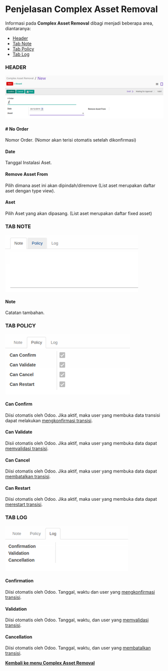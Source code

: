 # Penjelasan Complex Asset Removal

Informasi pada **Complex Asset Removal** dibagi menjadi beberapa area, diantaranya:
* [Header](#bagian-header)
* [Tab Note](#tab-note)
* [Tab Policy](#tab-policy)
* [Tab Log](#tab-log)

### <a name="bagian-header">HEADER</a>

![](../../img/complex-asset-removal/header.png)

#### <a name="field-order"># No Order</a>

Nomor Order.
(Nomor akan terisi otomatis setelah dikonfirmasi)

#### <a name="field-date">Date</a>

Tanggal Instalasi Aset.

#### <a name="field-remove-asset-on">Remove Asset From</a>

Pilih dimana aset ini akan dipindah/diremove
(List aset merupakan daftar aset dengan type view).

#### <a name="field-aset">Aset</a>

Pilih Aset yang akan dipasang.
(List aset merupakan daftar fixed asset)

### <a name="tab-note">TAB NOTE</a>

![](../../img/complex-asset-removal/tab-note.png)

#### <a name="field-note">Note</a>

Catatan tambahan.

### <a name="tab-policy">TAB POLICY</a>

![](../../img/complex-asset-removal/tab-policy.png)

#### <a name="field-change-can-confirm">Can Confirm</a>

Diisi otomatis oleh Odoo. Jika aktif, maka user yang membuka data transisi dapat melakukan [mengkonfirmasi transisi](./mengkonfirmasi.md).

#### <a name="field-change-can-validate">Can Validate</a>

Disii otomatis oleh Odoo. Jika aktif, maka user yang membuka data dapat [memvalidasi transisi](./memvalidasi.md).

#### <a name="field-change-can-cancel">Can Cancel</a>

Diisi otomatis oleh Odoo. Jika aktif, maka user yang membuka data dapat [membatalkan transisi](./membatalkan.md).

#### <a name="field-change-can-restart">Can Restart</a>

Diisi otomatis oleh Odoo. Jika aktif, maka user yang membuka data dapat [merestart transisi](./merestart.md).

### <a name="tab-log">TAB LOG</a>

![](../../img/complex-asset-removal/tab-log.png)

#### <a name="field-log-confirmation">Confirmation</a>

Diisi otomatis oleh Odoo. Tanggal, waktu dan user yang [mengkonfirmasi transisi](./mengkonfirmasi.md).

#### <a name="field-log-validation">Validation</a>

Diisi otomatis oleh Odoo. Tanggal, waktu, dan user yang [memvalidasi transisi](./memvalidasi.md).

#### <a name="field-log-cancellation">Cancellation</a>

Diisi otomatis oleh Odoo. Tanggal, waktu, dan user yang [membatalkan transisi](./membatalkan.md).


[**Kembali ke menu Complex Asset Removal**](./../complex-asset-removal.md)
